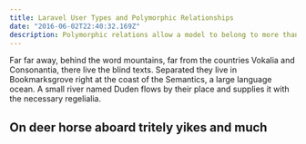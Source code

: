 ```yaml
---
title: Laravel User Types and Polymorphic Relationships
date: "2016-06-02T22:40:32.169Z"
description: Polymorphic relations allow a model to belong to more than one other model, on a single association.
---
```


Far far away, behind the word mountains, far from the countries Vokalia and
Consonantia, there live the blind texts. Separated they live in Bookmarksgrove
right at the coast of the Semantics, a large language ocean. A small river named
Duden flows by their place and supplies it with the necessary regelialia.

## On deer horse aboard tritely yikes and much
